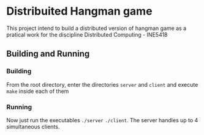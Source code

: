 # Distribuited Hangman game
This project intend to build a distributed version of hangman game as a pratical work for the discipline Distributed Computing - INE5418

## Building and Running

### Building
From the root directory, enter the directories `server` and `client` and execute `make` inside each of them

### Running
Now just run the executables `./server` `./client`. The server handles up to 4 simultaneous clients.
